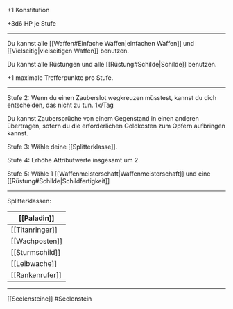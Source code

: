 
+1 Konstitution

+3d6 HP je Stufe

---

Du kannst alle [[Waffen#Einfache Waffen|einfachen Waffen]] und [[Vielseitig|vielseitigen Waffen]] benutzen.

Du kannst alle Rüstungen und alle [[Rüstung#Schilde|Schilde]] benutzen.

+1 maximale Trefferpunkte pro Stufe.

---

Stufe 2: 
Wenn du einen Zauberslot wegkreuzen müsstest, kannst du dich entscheiden, das nicht zu tun. 1x/Tag

Du kannst Zaubersprüche von einem Gegenstand in einen anderen übertragen, sofern du die erforderlichen Goldkosten zum Opfern aufbringen kannst. 

Stufe 3: 
Wähle deine [[Splitterklasse]].

Stufe 4: 
Erhöhe Attributwerte insgesamt um 2.

Stufe 5: 
Wähle 1 [[Waffenmeisterschaft|Waffenmeisterschaft]] und eine [[Rüstung#Schilde|Schildfertigkeit]]

---

Splitterklassen:

| [[Paladin]]     |
| --------------- |
| [[Titanringer]] |
| [[Wachposten]]  |
| [[Sturmschild]] |
| [[Leibwache]]   |
| [[Rankenrufer]] |


---
[[Seelensteine]]
#Seelenstein


